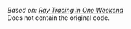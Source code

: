 *Based on:* [_Ray Tracing in One Weekend_](https://raytracing.github.io/books/RayTracingInOneWeekend.html)  
Does not contain the original code.